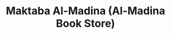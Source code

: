 ---
title: "Maktaba Al-Madina (Al-Madina Book Store)"
url: /karachi/maktaba-al-madina-al-madina-book-store/
shop: Bücher
---